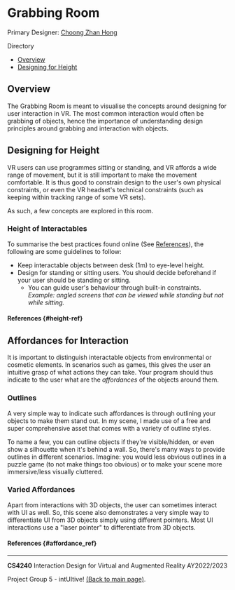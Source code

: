 # Grabbing Room
Primary Designer: [Choong Zhan Hong](https://github.com/choongzhanhong)

Directory
- [Overview](#overview)
- [Designing for Height](#designing-for-height)

## Overview
The Grabbing Room is meant to visualise the concepts around designing for user interaction in VR.
The most common interaction would often be grabbing of objects, hence the importance of understanding design principles
around grabbing and interaction with objects.

## Designing for Height
VR users can use programmes sitting or standing, and VR affords a wide range of movement, but it is still important to
make the movement comfortable. It is thus good to constrain design to the user's own physical constraints, or even the
VR headset's technical constraints (such as keeping within tracking range of some VR sets).

As such, a few concepts are explored in this room.
### Height of Interactables
To summarise the best practices found online (See [References](#height-ref)), the following are some guidelines to follow:

- Keep interactable objects between desk (1m) to eye-level height.
- Design for standing or sitting users. You should decide beforehand if your user should be standing or sitting.
  - You can guide user's behaviour through built-in constraints. *Example: angled screens that can be viewed while standing
	but not while sitting.*

#### References {#height-ref}
## Affordances for Interaction
It is important to distinguish interactable objects from environmental or cosmetic elements. In scenarios such as games,
this gives the user an intuitive grasp of what actions they can take. Your program should thus indicate to the user what are
the *affordances* of the objects around them.

### Outlines
A very simple way to indicate such affordances is through outlining your objects to make them stand out. In my scene, I made use of
a free and super comprehensive asset that
comes with a variety of outline styles.

To name a few, you can outline objects if they're visible/hidden, or even show a silhouette when it's behind a wall. So,
there's many ways to provide outlines in different scenarios. Imagine: you would less obvious outlines in a puzzle game
(to not make things too obvious) or to make your scene more immersive/less visually cluttered.

### Varied Affordances
Apart from interactions with 3D objects, the user can sometimes interact with UI as well. So, this scene
also demonstrates a very simple way to differentiate UI from 3D objects simply using different pointers.
Most UI interactions use a "laser pointer" to differentiate from 3D objects.

#### References {#affordance_ref}


---
**CS4240** Interaction Design for Virtual and Augmented Reality AY2022/2023
 
Project Group 5 - intUItive! [(Back to main page)](../README.md).